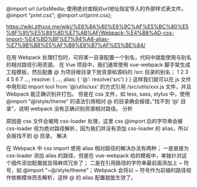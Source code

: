 
@import url (url)sMedia;
使用绝对或相对url地址指定导入的外部样式表文件。
@import "print.css";
@import url(print.css);

https://wiki.zthxxx.me/wiki/%E6%8A%80%E6%9C%AF%E5%BC%80%E5%8F%91/%E5%89%8D%E7%AB%AF/Webpack-%E4%B8%AD-css-import-%E4%BD%BF%E7%94%A8-alias-%E7%9B%B8%E5%AF%B9%E8%B7%AF%E5%BE%84/

在用 Webpack 处理打包时，可将某一目录配置一个别名，代码中就能使用与别名的相对路径引用资源。
在 Vue 项目中，我们通常使用 vue-webpack 脚手架生成工程模板，然后配置 @ 为项目根目录下放资源和源码的 /src 目录的别名；
1
2
3
4
5
6
7
...,
resolve: {
...,
alias: {
'@': resolve('src')
}
}
这样我们就可以在 js 文件中用形如 import tool from '@/utils/xxx' 的方式引用 /src/utils/xxx.js 文件，并且 Webpack 能正确识别并打包。
但是在 css 文件，如 less, sass, stylus 中，使用 @import "@/style/theme" 的语法引用相对 @ 的目录确会报错，”找不到 ‘@’ 目录”，说明 webpack 没有正确识别资源相对路径。
分析

原因是 css 文件会被用 css-loader 处理，这里 css @import 后的字符串会被 css-loader 视为绝对路径解析，因为我们并没有添加 css-loader 的 alias，所以会报找不到 @ 目录。
解决

在 Webpack 中 css import 使用 alias 相对路径的解决办法有两种；
一是直接为 css-loader 添加 ailas 的路径，但是在 vue-webpack 给的模板中，单独针对这个插件添加配置就显得麻烦冗余了；
二是在引用路径的字符串最前面添加上 ~ 符号，如 @import "~@/style/theme"；Webpack 会将以 ~ 符号作为前缀的路径视作依赖模块而去解析，这样 @ 的 alias 配置就能生效了。